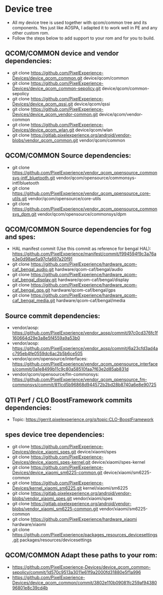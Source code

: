 # Device tree

- All my device tree is used together with qcom/common tree and its components. Yes just like AOSPA, I adapted it to work well in PE and any other custom rom.
- Follow the steps below to add support to your rom and for you to build.

## QCOM/COMMON device and vendor dependencies:
- git clone https://github.com/PixelExperience-Devices/device_qcom_common.git device/qcom/common
- git clone https://github.com/PixelExperience-Devices/device_qcom_common-sepolicy.git device/qcom/common-sepolicy
- git clone https://github.com/PixelExperience-Devices/device_qcom_qssi.git device/qcom/qssi
- git clone https://github.com/PixelExperience-Devices/device_qcom_vendor-common.git device/qcom/vendor-common
- git clone https://github.com/PixelExperience-Devices/device_qcom_wlan.git device/qcom/wlan
- git clone https://gitlab.pixelexperience.org/android/vendor-blobs/vendor_qcom_common.git vendor/qcom/common

## QCOM/COMMON Source dependencies:
- git clone https://github.com/PixelExperience/vendor_qcom_opensource_commonsys-intf_bluetooth.git vendor/qcom/opensource/commonsys-intf/bluetooth
- git clone https://github.com/PixelExperience/vendor_qcom_opensource_core-utils.git vendor/qcom/opensource/core-utils
- git clone https://github.com/PixelExperience/vendor_qcom_opensource_commonsys_dpm.git vendor/qcom/opensource/commonsys/dpm

## QCOM/COMMON Source dependencies for fog and spes:
- HAL manifest commit (Use this commit as reference for bengal HAL): https://github.com/PixelExperience/manifest/commit/f994594f9c3a76ae3e0d98ae5a97cfa697a20f91
- git clone https://github.com/PixelExperience/hardware_qcom-caf_bengal_audio.git hardware/qcom-caf/bengal/audio
- git clone https://github.com/PixelExperience/hardware_qcom-caf_bengal_display.git hardware/qcom-caf/bengal/display
- git clone https://github.com/PixelExperience/hardware_qcom-caf_bengal_gps.git hardware/qcom-caf/bengal/gps
- git clone https://github.com/PixelExperience/hardware_qcom-caf_bengal_media.git hardware/qcom-caf/bengal/media

## Source commit dependencies:
- vendor/aosp: https://github.com/PixelExperience/vendor_aosp/commit/97c0cd376fc1f160664d29e3a8e5f4559a9a53b0
- vendor/aosp: https://github.com/PixelExperience/vendor_aosp/commit/6a23cfd3ad4ac795eb4fe0559dc6ac2b5b6ce505
- vendor/qcom/opensource/interfaces: https://github.com/PixelExperience/vendor_qcom_opensource_interfaces/commit/0a1e8499b11c9c80a58510faa7f63e2d85ab831d
- vendor/qcom/opensource/fm-commonsys: https://github.com/PixelExperience/vendor_qcom_opensource_fm-commonsys/commit/811cd5b96868d944572b2bd28b8740a6e8e90725

## QTI Perf / CLO BoostFramework commits dependencies:
- Topic: https://gerrit.pixelexperience.org/q/topic:CLO-BoostFramework

## spes device tree dependencies:
- git clone https://github.com/PixelExperience-Devices/device_xiaomi_spes.git device/xiaomi/spes
- git clone https://github.com/PixelExperience-Devices/device_xiaomi_spes-kernel.git device/xiaomi/spes-kernel
- git clone https://github.com/PixelExperience-Devices/device_xiaomi_sm6225-common.git device/xiaomi/sm6225-common
- git clone https://github.com/PixelExperience-Devices/kernel_xiaomi_sm6225.git kernel/xiaomi/sm6225
- git clone https://gitlab.pixelexperience.org/android/vendor-blobs/vendor_xiaomi_spes.git vendor/xiaomi/spes
- git clone https://gitlab.pixelexperience.org/android/vendor-blobs/vendor_xiaomi_sm6225-common.git vendor/xiaomi/sm6225-common
- git clone https://github.com/PixelExperience/hardware_xiaomi hardware/xiaomi
- git clone https://github.com/PixelExperience/packages_resources_devicesettings.git packages/resources/devicesettings

## QCOM/COMMON Adapt these paths to your rom:
- https://github.com/PixelExperience-Devices/device_qcom_common-sepolicy/commit/1d570c9513a3011e61f9a2000fd31880e5f1a996
- https://github.com/PixelExperience-Devices/device_qcom_common/commit/3802e110b09081fc259af9438096801e8c39cd4b
